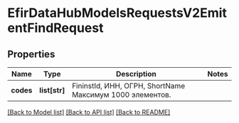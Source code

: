 # EfirDataHubModelsRequestsV2EmitentFindRequest

## Properties
Name | Type | Description | Notes
------------ | ------------- | ------------- | -------------
**codes** | **list[str]** | FininstId, ИНН, ОГРН, ShortName  Максимум 1000 элементов. | 

[[Back to Model list]](../README.md#documentation-for-models) [[Back to API list]](../README.md#documentation-for-api-endpoints) [[Back to README]](../README.md)

